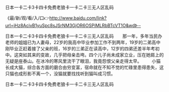 日本一卡二卡3卡四卡免费老狼卡一卡二卡三无人区乱码

《最/新/观/看/入/口👉http://www.baidu.com/link?url=jHz8AcivB1yuSpc8sJSrNM3GjOR6OSPiMLRbBTcVT1O&wd》--

日本一卡二卡3卡四卡免费老狼卡一卡二卡三无人区乱码　　那一年，多年当民办老师的姐姐已为人妻母，22岁的我高中毕业参加工作不到两年，19岁的二弟高中刚毕业正赶着接了父亲的班，16岁的三弟正在读高中，12岁的四弟还差半年考初中。这突如其来的变故，几乎把母亲击垮。四个儿子尚未成家立业，压在她肩上的无疑是座泰山。在冰冷的寒风里流干了眼泪，我竟怨恨父亲走得太早。
　　小猫长成大猫，综合各方面的磨合由穷变富，宿命就在不知不觉的忙碌里患得患失，这只猫也成形影不离一个，没猫就要找找听到猫叫成习惯。





日本一卡二卡3卡四卡免费老狼卡一卡二卡三无人区乱码

